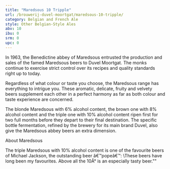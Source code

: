 ```yaml
---
title: "Maredsous 10 Tripple"
url: /brouwerij-duvel-moortgat/maredsous-10-tripple/
category: Belgian and French Ale
style: Other Belgian-Style Ales
abv: 10
ibu: 0
srm: 0
upc: 0
---
```

In 1963, the Benedictine abbey of Maredsous entrusted the production and sales of the famed Maredsous beers to Duvel Moortgat. The monks continue to exercise strict control over its recipes and quality standards right up to today.

 

Regardless of what colour or taste you choose, the Maredsous range has everything to intrigue you. These aromatic, delicate, fruity and velvety beers supplement each other in a perfect harmony as far as both colour and taste experience are concerned.

The blonde Maredsous with 6% alcohol content, the brown one with 8% alcohol content and the triple one with 10% alcohol content ripen first for two full months before they depart to their final destination. The specific bottle fermentation, refined by the brewery for its main brand Duvel, also give the Maredsous abbey beers an extra dimension. 	 

About Maredsous

The triple Maredsous with 10% alcohol content is one of the favourite beers of Michael Jackson, the outstanding beer â€™popeâ€™:
\These beers have long been my favourites. Above all the 10Â° is an especially tasty beer.\""
